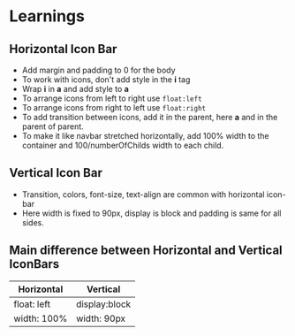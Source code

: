 # Learnings

## Horizontal Icon Bar

- Add margin and padding to 0 for the body
- To work with icons, don't add style in the **i** tag
- Wrap **i** in **a** and add style to **a**
- To arrange icons from left to right use `float:left`
- To arrange icons from right to left use `float:right`
- To add transition between icons, add it in the parent, here **a** and in the parent of parent.
- To make it like navbar stretched horizontally, add 100% width to the container and 100/numberOfChilds width to each child.

## Vertical Icon Bar

- Transition, colors, font-size, text-align are common with horizontal icon-bar
- Here width is fixed to 90px, display is block and padding is same for all sides.

## Main difference between Horizontal and Vertical IconBars

| Horizontal  | Vertical      |
| ----------- | ------------- |
| float: left | display:block |
| width: 100% | width: 90px   |
